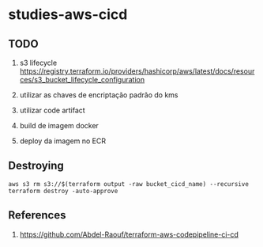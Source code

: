 # studies-aws-cicd


## TODO

1. s3 lifecycle
https://registry.terraform.io/providers/hashicorp/aws/latest/docs/resources/s3_bucket_lifecycle_configuration

2. utilizar as chaves de encriptação padrão do kms

3. utilizar code artifact

4. build de imagem docker

5.  deploy da imagem no ECR

## Destroying

```shell
aws s3 rm s3://$(terraform output -raw bucket_cicd_name) --recursive 
terraform destroy -auto-approve
```

## References
1. https://github.com/Abdel-Raouf/terraform-aws-codepipeline-ci-cd